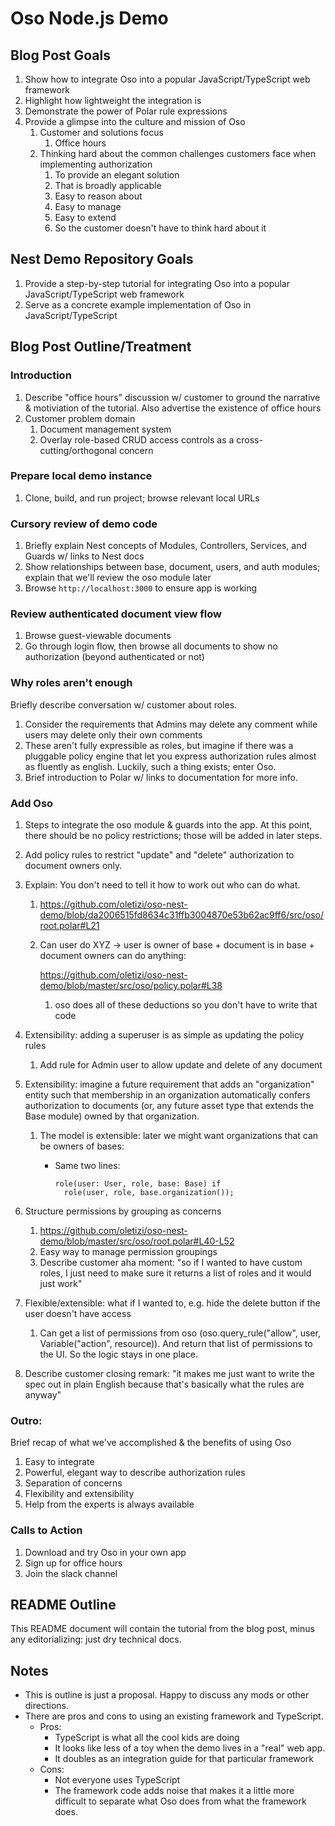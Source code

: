 # Oso Node.js Demo

## Blog Post Goals
1. Show how to integrate Oso into a popular JavaScript/TypeScript web framework
1. Highlight how lightweight the integration is
1. Demonstrate the power of Polar rule expressions
1. Provide a glimpse into the culture and mission of Oso
    1. Customer and solutions focus
        1. Office hours
    1. Thinking hard about the common challenges customers face when implementing authorization
        1. To provide an elegant solution 
        1. That is broadly applicable
        1. Easy to reason about
        1. Easy to manage
        1. Easy to extend
        1. So the customer doesn't have to think hard about it        

## Nest Demo Repository Goals
1. Provide a step-by-step tutorial for integrating Oso into a popular JavaScript/TypeScript web framework
1. Serve as a concrete example implementation of Oso in JavaScript/TypeScript

## Blog Post Outline/Treatment

### Introduction
1. Describe "office hours" discussion w/ customer to ground the narrative & motiviation of the tutorial. Also 
advertise the existence of office hours 
1. Customer problem domain
    1. Document management system
    1. Overlay role-based CRUD access controls as a cross-cutting/orthogonal concern

### Prepare local demo instance
1. Clone, build, and run project; browse relevant local URLs

### Cursory review of demo code
1. Briefly explain Nest concepts of Modules, Controllers, Services, and Guards w/ links to Nest docs
1. Show relationships between base, document, users, and auth modules; explain that we'll review the oso module
    later
1. Browse `http://localhost:3000` to ensure app is working
    
### Review authenticated document view flow
1. Browse guest-viewable documents
1. Go through login flow, then browse all documents to show no authorization (beyond authenticated or not)

### Why roles aren't enough
Briefly describe conversation w/ customer about roles.

1. Consider the requirements that Admins may delete any comment while users may delete only their own comments
1. These aren't fully expressible as roles, but imagine if there was a pluggable policy engine that let you express 
authorization rules almost as fluently as english. Luckily, such a thing exists; enter Oso.
1. Brief introduction to Polar w/ links to documentation for more info.

### Add Oso
1. Steps to integrate the oso module & guards into the app. At this point, there should be no policy restrictions; those
will be added in later steps.
1. Add policy rules to restrict "update" and "delete" authorization to document owners only.
1. Explain: You don't need to tell it how to work out who can do what.

    1. https://github.com/oletizi/oso-nest-demo/blob/da2006515fd8634c31ffb3004870e53b62ac9ff6/src/oso/root.polar#L21
    1. Can user do XYZ → user is owner of base + document is in base + document owners can do anything:

        https://github.com/oletizi/oso-nest-demo/blob/master/src/oso/policy.polar#L38
        
        1. oso does all of these deductions so you don't have to write that code

1. Extensibility: adding a superuser is as simple as updating the policy rules
    1. Add rule for Admin user to allow update and delete of any document

1. Extensibility: imagine a future requirement that adds an "organization" entity such that membership in an organization
automatically confers authorization to documents (or, any future asset type that extends the Base module) owned
by that organization.
    1. The model is extensible: later we might want organizations that can be owners of bases:
        * Same two lines:
    
              role(user: User, role, base: Base) if
                role(user, role, base.organization()); 

1. Structure permissions by grouping as concerns

    1. https://github.com/oletizi/oso-nest-demo/blob/master/src/oso/root.polar#L40-L52
    1. Easy way to manage permission groupings
    1. Describe customer aha moment: "so if I wanted to have custom roles, I just need to make sure it returns a list of roles and it 
    would just work"

1. Flexible/extensible: what if I wanted to, e.g. hide the delete button if the user doesn't have access

    1. Can get a list of permissions from oso (oso.query_rule("allow", user, Variable("action", resource)). And return 
    that list of permissions to the UI. So the logic stays in one place.

1. Describe customer closing remark: "it makes me just want to write the spec out in plain English because that's 
basically what the rules are anyway"

### Outro: 
Brief recap of what we've accomplished & the benefits of using Oso
1. Easy to integrate
1. Powerful, elegant way to describe authorization rules
1. Separation of concerns
1. Flexibility and extensibility
1. Help from the experts is always available

### Calls to Action
1. Download and try Oso in your own app
1. Sign up for office hours
1. Join the slack channel

## README Outline

This README document will contain the tutorial from the blog post, minus any editorializing: just dry technical docs.

## Notes
* This is outline is just a proposal. Happy to discuss any mods or other directions.
* There are pros and cons to using an existing framework and TypeScript. 
    * Pros:
        * TypeScript is what all the cool kids are doing
        * It looks like less of a toy when the demo lives in a "real" web app.
        * It doubles as an integration guide for that particular framework
    * Cons:
        * Not everyone uses TypeScript
        * The framework code adds noise that makes it a little more difficult to separate what Oso does from what the
        framework does.  
